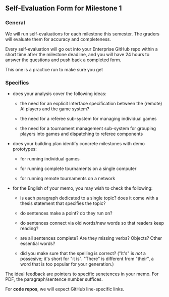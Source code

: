 ## Self-Evaluation Form for Milestone 1

### General 

We will run self-evaluations for each milestone this semester.  The
graders will evaluate them for accuracy and completeness.

Every self-evaluation will go out into your Enterprise GitHub repo
within a short time afrer the milestone deadline, and you will have 24
hours to answer the questions and push back a completed form.

This one is a practice run to make sure you get


### Specifics 


- does your analysis cover the following ideas:

  - the need for an explicit Interface specification between the (remote) AI 
    players and the game system?



  - the need for a referee sub-system for managing individual games



  - the need for a tournament management sub-system for grouping
    players into games and dispatching to referee components



- does your building plan identify concrete milestones with demo prototypes:

  - for running individual games




  - for running complete tournaments on a single computer 




  - for running remote tournaments on a network





- for the English of your memo, you may wish to check the following:

  - is each paragraph dedicated to a single topic? does it come with a
    thesis statement that specifies the topic?




  - do sentences make a point? do they run on?




  - do sentences connect via old words/new words so that readers keep
    reading?




  - are all sentences complete? Are they missing verbs? Objects? Other
    essential words?



  - did you make sure that the spelling is correct? ("It's" is *not* a
    possesive; it's short for "it is". "There" is different from
    "their", a word that is too popular for your generation.)



The ideal feedback are pointers to specific senetences in your memo.
For PDF, the paragraph/sentence number suffices. 

For **code repos**, we will expect GitHub line-specific links. 


